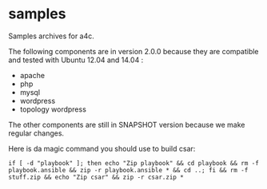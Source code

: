 samples
=======

Samples archives for a4c.

The following components are in version 2.0.0 because they are compatible and tested with Ubuntu 12.04 and 14.04 :

* apache
* php
* mysql
* wordpress
* topology wordpress


The other components are still in SNAPSHOT version because we make regular changes.

Here is da magic command you should use to build csar:

```
if [ -d "playbook" ]; then echo "Zip playbook" && cd playbook && rm -f playbook.ansible && zip -r playbook.ansible * && cd ..; fi && rm -f stuff.zip && echo "Zip csar" && zip -r csar.zip *
```

